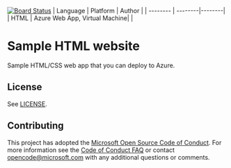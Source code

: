 [![Board Status](https://dev.azure.com/devopsincanada/f1426310-fb49-4fe4-a0f8-22a6ac296105/ee29d805-2d4b-476d-8e15-0f28856a1341/_apis/work/boardbadge/e4561b28-68dc-4ff6-91d9-b7a66be824d8)](https://dev.azure.com/devopsincanada/f1426310-fb49-4fe4-a0f8-22a6ac296105/_boards/board/t/ee29d805-2d4b-476d-8e15-0f28856a1341/Microsoft.RequirementCategory)
| Language | Platform | Author |
| -------- | --------|--------|
| HTML |  Azure Web App, Virtual Machine| |

# Sample HTML website 

Sample HTML/CSS web app that you can deploy to Azure. 

## License

See [LICENSE](LICENSE).


## Contributing
This project has adopted the [Microsoft Open Source Code of Conduct](https://opensource.microsoft.com/codeofconduct/).
For more information see the [Code of Conduct FAQ](https://opensource.microsoft.com/codeofconduct/faq/) or
contact [opencode@microsoft.com](mailto:opencode@microsoft.com) with any additional questions or comments.

